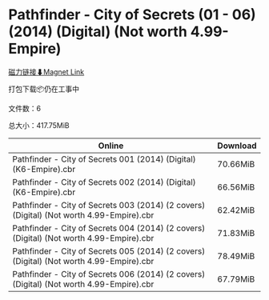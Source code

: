 # Pathfinder - City of Secrets (01 - 06) (2014) (Digital) (Not worth 4.99-Empire)

[磁力链接⬇Magnet Link](magnet:?xt=urn:btih:4e1a1d6fa055090bd2e4bf519b319dd18c5ed24e&dn=Pathfinder%20-%20City%20of%20Secrets%20%2801%20-%2006%29%20%282014%29%20%28Digital%29%20%28Not%20worth%204.99-Empire%29)

打包下载📦仍在工事中

文件数：6

总大小：417.75MiB

Online | Download
--- | ---
Pathfinder - City of Secrets 001 (2014) (Digital) (K6-Empire).cbr | 70.66MiB
Pathfinder - City of Secrets 002 (2014) (Digital) (K6-Empire).cbr | 66.56MiB
Pathfinder - City of Secrets 003 (2014) (2 covers) (Digital) (Not worth 4.99-Empire).cbr | 62.42MiB
Pathfinder - City of Secrets 004 (2014) (2 covers) (Digital) (Not worth 4.99-Empire).cbr | 71.83MiB
Pathfinder - City of Secrets 005 (2014) (2 covers) (Digital) (Not worth 4.99-Empire).cbr | 78.49MiB
Pathfinder - City of Secrets 006 (2014) (2 covers) (Digital) (Not worth 4.99-Empire).cbr | 67.79MiB